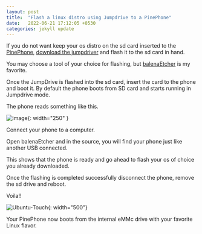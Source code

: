 ```yaml
---
layout: post
title:  "Flash a linux distro using Jumpdrive to a PinePhone"
date:   2022-06-21 17:12:05 +0530
categories: jekyll update
---
```


If you do not want keep your os distro on the sd card inserted to the [PinePhone](https://www.pine64.org/pinephone/),
[download the jumpdriver](https://github.com/dreemurrs-embedded/Jumpdrive/releases/) and  flash it to the sd card in hand.

You may choose a tool of your choice for flashing, but [balenaEtcher](https://www.balena.io/etcher/) is my favorite.

Once the JumpDrive is flashed into the sd card, insert the card to the phone and boot it. By default the phone boots from SD card and starts running in Jumpdrive mode.

The phone reads something like this.

![image](/600px-Jumpdrive.jpg){: width="250" }

Connect your phone to a computer.

Open balenaEtcher and in the source, you will find your phone just like another USB connected.

This shows that the phone is ready and go ahead to flash your os of choice you already downloaded.

Once the flashing is completed successfully disconnect the phone, remove the sd drive and reboot.

Voila!!

![Ubuntu-Touch](/Ubuntu-Touch.png){: width="500"}

Your PinePhone now boots from the internal eMMc drive with your favorite Linux flavor.